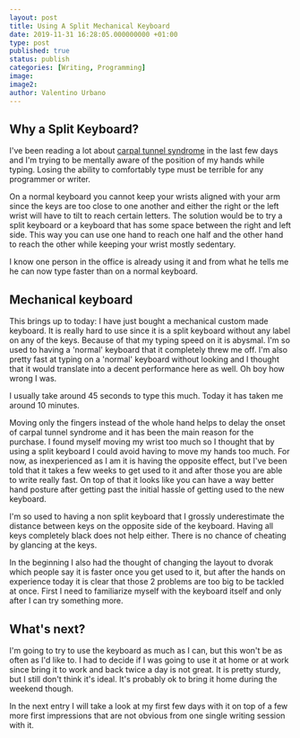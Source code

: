 ```yaml
---
layout: post
title: Using A Split Mechanical Keyboard
date: 2019-11-31 16:28:05.000000000 +01:00
type: post
published: true
status: publish
categories: [Writing, Programming]
image:
image2:
author: Valentino Urbano
---
```


## Why a Split Keyboard?

I've been reading a lot about [carpal tunnel syndrome][1] in the last few days and I'm trying to be mentally aware of the position of my hands while typing. Losing the ability to comfortably type must be terrible for any programmer or writer.

On a normal keyboard you cannot keep your wrists aligned with your arm since the keys are too close to one another and either the right or the left wrist will have to tilt to reach certain letters. The solution would be to try a split keyboard or a keyboard that has some space between the right and left side. This way you can use one hand to reach one half and the other hand to reach the other while keeping your wrist mostly sedentary.

I know one person in the office is already using it and from what he tells me he can now type faster than on a normal keyboard.

[1]: https://www.google.com/url?sa=t&rct=j&q=&esrc=s&source=web&cd=2&cad=rja&uact=8&ved=2ahUKEwibvNb7143mAhWPuIsKHVKuCN4QFjABegQIAxAB&url=https%3A%2F%2Fmedium.com%2F%40samrosecruz%2Fa-developers-nightmare-carpal-tunnel-syndrome-c00f6cfaa338&usg=AOvVaw2Nq9Lq-CORpkZu6-uGTYkD

## Mechanical keyboard

This brings up to today: I have just bought a mechanical custom made keyboard. It is really hard to use since it is a split keyboard without any label on any of the keys. Because of that my typing speed on it is abysmal. I'm so used to having a 'normal' keyboard that it completely threw me off. I'm also pretty fast at typing on a 'normal' keyboard without looking and I thought that it would translate into a decent performance here as well. Oh boy how wrong I was.

I usually take around 45 seconds to type this much. Today it has taken me around 10 minutes.

Moving only the fingers instead of the whole hand helps to delay the onset of carpal tunnel syndrome and it has been the main reason for the purchase. I found myself moving my wrist too much so I thought that by using a split keyboard I could avoid having to move my hands too much. For now, as inexperienced as I am it is having the opposite effect, but I've been told that it takes a few weeks to get used to it and after those you are able to write really fast. On top of that it looks like you can have a way better hand posture after getting past the initial hassle of getting used to the new keyboard.

I'm so used to having a non split keyboard that I grossly underestimate the distance between keys on the opposite side of the keyboard. Having all keys completely black does not help either. There is no chance of cheating by glancing at the keys.

In the beginning I also had the thought of changing the layout to dvorak which people say it is faster once you get used to it, but after the hands on experience today it is clear that those 2 problems are too big to be tackled at once. First I need to familiarize myself with the keyboard itself and only after I can try something more.


## What's next?

I'm going to try to use the keyboard as much as I can, but this won't be as often as I'd like to. I had to decide if I was going to use it at home or at work since bring it to work and back twice a day is not great. It is pretty sturdy, but I still don't think it's ideal. It's probably ok to bring it home during the weekend though.

In the next entry I will take a look at my first few days with it on top of a few more first impressions that are not obvious from one single writing session with it.
